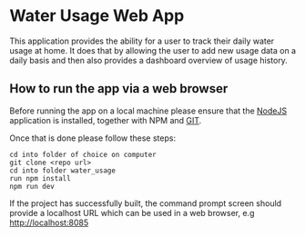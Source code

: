 # Water Usage Web App
This application provides the ability for a user to track their daily water usage at home. It does that by allowing the user to add new usage data on a daily basis and then also provides a dashboard overview of usage history.

## How to run the app via a web browser
Before running the app on a local machine please ensure that the [NodeJS](https://nodejs.org/en/) application is installed, together with NPM and [GIT](https://git-scm.com/).

Once that is done please follow these steps:

```
cd into folder of choice on computer
git clone <repo url>
cd into folder water_usage
run npm install
npm run dev
```

If the project has successfully built, the command prompt screen should provide a localhost URL which can be used in a web browser, e.g [http://localhost:8085](http://localhost:8085)
